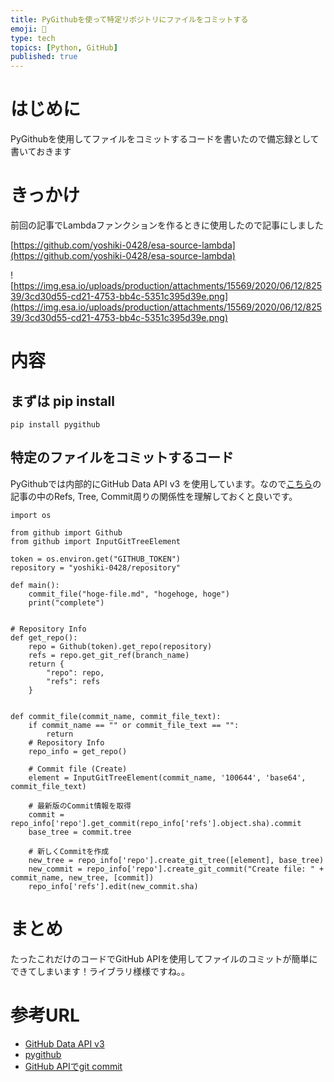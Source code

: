 ```yaml
---
title: PyGithubを使って特定リポジトリにファイルをコミットする
emoji: 📝
type: tech
topics: [Python, GitHub]
published: true
---
```



# はじめに


PyGithubを使用してファイルをコミットするコードを書いたので備忘録として書いておきます


# きっかけ


前回の記事でLambdaファンクションを作るときに使用したので記事にしました


[https://github.com/yoshiki-0428/esa-source-lambda](https://github.com/yoshiki-0428/esa-source-lambda)


![https://img.esa.io/uploads/production/attachments/15569/2020/06/12/82539/3cd30d55-cd21-4753-bb4c-5351c395d39e.png](https://img.esa.io/uploads/production/attachments/15569/2020/06/12/82539/3cd30d55-cd21-4753-bb4c-5351c395d39e.png)


# 内容


## まずは pip install


```text
pip install pygithub

```


## 特定のファイルをコミットするコード


PyGithubでは内部的にGitHub Data API v3 を使用しています。なので[こちら](https://developer.github.com/v3/git/)の記事の中のRefs, Tree, Commit周りの関係性を理解しておくと良いです。


```text
import os

from github import Github
from github import InputGitTreeElement

token = os.environ.get("GITHUB_TOKEN")
repository = "yoshiki-0428/repository"

def main():
    commit_file("hoge-file.md", "hogehoge, hoge")
    print("complete")


# Repository Info
def get_repo():
    repo = Github(token).get_repo(repository)
    refs = repo.get_git_ref(branch_name)
    return {
        "repo": repo,
        "refs": refs
    }


def commit_file(commit_name, commit_file_text):
    if commit_name == "" or commit_file_text == "":
        return
    # Repository Info
    repo_info = get_repo()

    # Commit file (Create)
    element = InputGitTreeElement(commit_name, '100644', 'base64', commit_file_text)

    # 最新版のCommit情報を取得
    commit = repo_info['repo'].get_commit(repo_info['refs'].object.sha).commit
    base_tree = commit.tree

    # 新しくCommitを作成
    new_tree = repo_info['repo'].create_git_tree([element], base_tree)
    new_commit = repo_info['repo'].create_git_commit("Create file: " + commit_name, new_tree, [commit])
    repo_info['refs'].edit(new_commit.sha)

```


# まとめ


たったこれだけのコードでGitHub APIを使用してファイルのコミットが簡単にできてしまいます！ライブラリ様様ですね。。


# 参考URL

- [GitHub Data API v3](https://developer.github.com/v3/git/)
- [pygithub](https://pygithub.readthedocs.io/en/latest/)
- [GitHub APIでgit commit](https://int128.hatenablog.com/entry/2017/09/05/161641)
